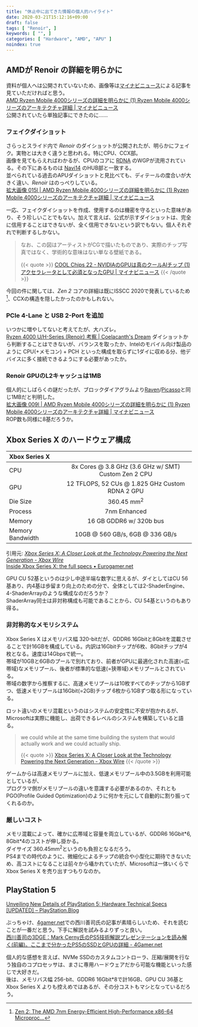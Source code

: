 ```yaml
---
title: "休止中に出てきた情報の個人的ハイライト"
date: 2020-03-21T15:12:16+09:00
draft: false
tags: [ "Renoir", ]
keywords: [ "", ]
categories: [ "Hardware", "AMD", "APU" ]
noindex: true
---
```


## AMDが Renoir の詳細を明らかに
資料が個人へは公開されていないため、画像等は[マイナビニュース](https://news.mynavi.jp)による記事を見ていただければと思う。  
[AMD Ryzen Mobile 4000シリーズの詳細を明らかに (1) Ryzen Mobile 4000シリーズのアーキテクチャ詳細 | マイナビニュース](https://news.mynavi.jp/article/20200316-997459/)  
<span class="hide">公開されていたら単独記事にできたのに……</span>
### フェイクダイショット
さらっとスライド内で *Renoir* のダイショットが公開されたが、明らかにフェイク。実物とは大きく違うと思われる。特にCPU、CCX部。  
画像を見てもらえればわかるが、CPUのコアに [RDNA](/tags/rdna) のWGPが流用されている。その下にあるものは [Navi14](/tags/navi14) のHUB部と一致する。  
並べられている過去のAPUダイショットと見比べても、ディテールの度合いが大きく違い、*Renoir* はのっぺりしている。  
[拡大画像 015l | AMD Ryzen Mobile 4000シリーズの詳細を明らかに (1) Ryzen Mobile 4000シリーズのアーキテクチャ詳細 | マイナビニュース](https://news.mynavi.jp/photo/article/20200316-997459/images/015l.jpg)  

一応、フェイクダイショットを作成、使用するのは機密を守るといった意味があり、そう珍しいことでもない。加えて言えば、公式が示すダイショットは、完全に信用することはできないが、全く信用できないという訳でもない。個人それぞれで判断するしかない。  

 > なお、この図はアーティストがCGで描いたものであり、実際のチップ写真ではなく、学術的な意味はない単なる壁紙である。
 >
 > {{< quote >}} [COOL Chips 22 - NVIDIAのGPUは真のクールAIチップ (1) アクセラレータとして必須となったGPU | マイナビニュース](https://news.mynavi.jp/article/20190516-822581/) {{< /quote >}}

今回の件に関しては、*Zen 2* コアの詳細は既にISSCC 2020で発表しているため[^1]、CCXの構造を隠したかったのかもしれない。  

[^1]: [Zen 2: The AMD 7nm Energy-Efficient High-Performance x86-64 Microproc…](https://www.slideshare.net/AMD/zen-2-the-amd-7nm-energyefficient-highperformance-x8664-microprocessor-core)

### PCIe 4-Lane と USB 2-Port を追加
いつかに増やしてないと考えてたが、大ハズレ。  
[Ryzen 4000 U/H-Series (Renoir) 考察 | Coelacanth's Dream](/posts/2020/01/07/renoir-consider/#i-o)
ダイショットから判断することはできないが、バランスを取ったか、Intelのモバイル向け製品のように CPU(+メモコン) + PCH といった構成を取らずに1ダイに収める分、他デバイスに多く接続できるようにする必要があったか。  

### Renoir GPUのL2キャッシュは1MB
個人的にしばらくの謎だったが、ブロックダイアグラムより[Raven](/tags/raven)/[Picasso](/tags/picasso)と同じ1MBだと判明した。  
[拡大画像 009l | AMD Ryzen Mobile 4000シリーズの詳細を明らかに (1) Ryzen Mobile 4000シリーズのアーキテクチャ詳細 | マイナビニュース](https://news.mynavi.jp/photo/article/20200316-997459/images/009l.jpg)  
ROP数も同様に8基だろうか。  

## Xbox Series X のハードウェア構成

| Xbox Series X | |
| :-- | :---: |
| CPU | 8x Cores @ 3.8 GHz (3.6 GHz w/ SMT) Custom Zen 2 CPU |
| GPU | 12 TFLOPS, 52 CUs @ 1.825 GHz Custom RDNA 2 GPU |
| Die Size | 360.45 mm<sup>2</sup> |
| Process | 7nm Enhanced |
| Memory | 16 GB GDDR6 w/ 320b bus |
| Memory Bandwidth | 10GB @ 560 GB/s, 6GB @ 336 GB/s |

引用元: <cite>[Xbox Series X: A Closer Look at the Technology Powering the Next Generation - Xbox Wire](https://news.xbox.com/en-us/2020/03/16/xbox-series-x-tech/)</cite>  
[Inside Xbox Series X: the full specs • Eurogamer.net](https://www.eurogamer.net/articles/digitalfoundry-2020-inside-xbox-series-x-full-specs)  

GPU CU 52基というのは少し中途半端な数字に思えるが、ダイとしてはCU 56基あり、内4基は歩留まり向上のための分で、全体としては2-ShaderEngine、4-ShaderArrayのような構成なのだろうか？  
ShaderArray同士は非対称構成も可能であることから、CU 54基というのもあり得る。  

### 非対称的なメモリシステム
Xbox Series X はメモリバス幅 320-bitだが、GDDR6 16Gbitと8Gbitを混載させることで計16GBを構成している。内訳は16Gbitチップが6枚、8Gbitチップが4枚となる。速度は14Gbpsで統一。  
帯域が10GBと6GBのプールで別れており、前者がGPUに最適化された高速(=広帯域)なメモリプール、後者が標準的な低速(=狭帯域)メモリプールとされている。  
帯域の数字から推察するに、高速メモリプールは10枚すべてのチップから1GBずつ、低速メモリプールは16Gbit(=2GB)チップ 6枚から1GBずつ取る形になっている。  

ロット違いのメモリ混載というのはシステムの安定性に不安が抱かれるが、Microsoftは実際に機能し、出荷できるレベルのシステムを構築していると語る。  

 > we could while at the same time building the system that would actually work and we could actually ship.
 >
 > {{< quote >}} [Xbox Series X: A Closer Look at the Technology Powering the Next Generation - Xbox Wire](https://news.xbox.com/en-us/2020/03/16/xbox-series-x-tech/) {{< /quote >}}

ゲームからは高速メモリプールに加え、低速メモリプール中の3.5GBを利用可能としているが、  
プログラマ側がメモリプールの違いを意識する必要があるのか、それともPGO(Profile Guided Optimization)のように何かを元にして自動的に割り振ってくれるのか。  

### 厳しいコスト
メモリ混載によって、確かに広帯域と容量を両立しているが、GDDR6 16Gbit\*6, 8Gbit\*4のコストが伸し掛かる。  
ダイサイズ 360.45mm<sup>2</sup>というのも負担となるだろう。  
PS4までの時代のように、微細化によるチップの統合や小型化に期待できないため、高コストになることは前々から囁かれていたが、Microsoftは一体いくらで Xbox Series X を売り出すつもりなのか。  

## PlayStation 5
[Unveiling New Details of PlayStation 5: Hardware Technical Specs [UPDATED] – PlayStation.Blog](https://blog.us.playstation.com/2020/03/18/unveiling-new-details-of-playstation-5-hardware-technical-specs/)  

ぶっちゃけ、[4gamer.net](4gamer.net)での西川善司氏の記事が素晴らしいため、それを読むことが一番だと思う。下手に解説を試みるよりずっと良い。  
[西川善司の3DGE：Mark Cerny氏のPS5技術解説プレゼンテーションを読み解く(前編)。ここまで分かったPS5のSSDとGPUの詳細 - 4Gamer.net](https://www.4gamer.net/games/990/G999027/20200319173/)  

個人的な感想を言えば、NVMe SSDのカスタムコントローラ、圧縮/展開を行なう独自のコプロセッサは、まさに専用ハードウェアだから可能な機能といった感じで大好きだ。  
後は、メモリバス幅 256-bit、GDDR6 16Gbit\*8で計16GB、GPU CU 36基と Xbox Series X よりも控えめではあるが、その分コストもマシとなっているだろう。  


